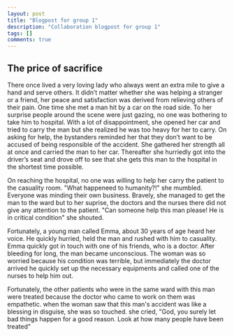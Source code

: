 ```yaml
---
layout: post
title: "Blogpost for group 1"
description: "Collaboration blogpost for group 1"
tags: []
comments: true
---
```


## The price  of sacrifice
There once lived a very loving lady who always went an extra mile to give a hand and serve others.  It didn’t matter whether she was helping a stranger or a friend, her peace and satisfaction was derived from relieving others of their pain.  One time she met a man hit by a car on the road side.   To her surprise people around the scene were just gazing, no one was bothering to take him to hospital. With a lot of disappointment, she opened her car and tried to carry the man but she realized he was too heavy for her to carry. On asking for help, the bystanders reminded her that they don’t want to be accused of being responsible of the accident. She gathered her strength all at once and carried the man to her car. Thereafter she hurriedly got into the driver’s seat and drove off to see that she gets this man to the hospital in the shortest time possible.

On reaching the hospital, no one was willing to help her carry the patient to the casuality room. "What happeneed to humanity?!" she mumbled. Everyone was minding their own business. Bravely, she managed to get the man to the ward but to her suprise, the doctors and the nurses there did not give any attention to the patient. "Can someone help this man please! He is in critical condition" she shouted.

Fortunately, a young man called Emma, about 30 years of age heard her voice. He quickly hurried, held the man and rushed with him to casuality.  Emma quickly got in touch with one of his friends, who is a doctor. After bleeding for long, the man became unconscious. The woman was so worried because his condition was terrible, but immediately the doctor arrived he quickly set up the necessary equipments and called one of the nurses to help him out. 

Fortunately, the other patients who were in the same ward with this man were treated because the doctor who came to work on them was empathetic. when the woman saw that this man's accident was like a blessing in disguise, she was so touched. she cried, "God, you surely let bad things happen for a good reason. Look at how many people have been treated"
